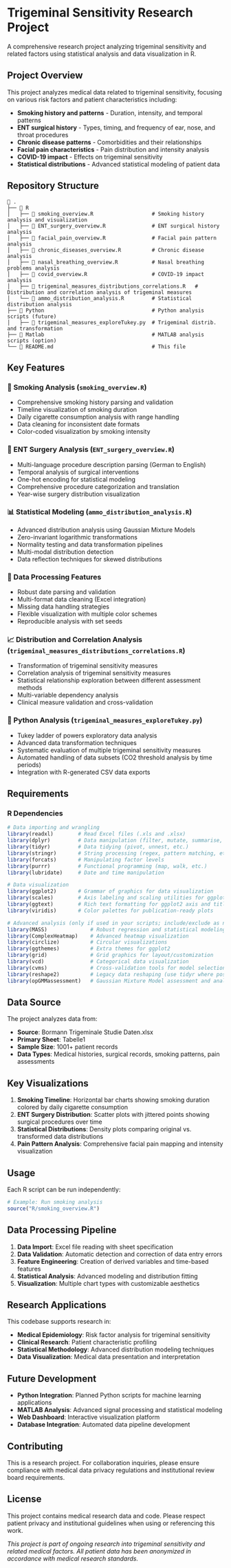 # Trigeminal Sensitivity Research Project

A comprehensive research project analyzing trigeminal sensitivity and related factors using statistical analysis and data visualization in R.

## Project Overview

This project analyzes medical data related to trigeminal sensitivity, focusing on various risk factors and patient characteristics including:

- **Smoking history and patterns** - Duration, intensity, and temporal patterns
- **ENT surgical history** - Types, timing, and frequency of ear, nose, and throat procedures
- **Chronic disease patterns** - Comorbidities and their relationships
- **Facial pain characteristics** - Pain distribution and intensity analysis
- **COVID-19 impact** - Effects on trigeminal sensitivity
- **Statistical distributions** - Advanced statistical modeling of patient data

## Repository Structure
```
📂 .
├── 📂 R
│   ├── 📄 smoking_overview.R                   # Smoking history analysis and visualization
│   ├── 📄 ENT_surgery_overview.R               # ENT surgical history analysis
│   ├── 📄 facial_pain_overview.R               # Facial pain pattern analysis
│   ├── 📄 chronic_diseases_overview.R          # Chronic disease analysis
│   ├── 📄 nasal_breathing_overview.R           # Nasal breathing problems analysis
│   ├── 📄 covid_overview.R                     # COVID-19 impact analysis
│   ├── 📄 trigeminal_measures_distributions_correlations.R   # Distribution and correlation analysis of trigeminal measures
│   └── 📄 ammo_distribution_analysis.R         # Statistical distribution analysis
├── 📂 Python                                   # Python analysis scripts (future)
│   ├── 📄 trigeminal_measures_exploreTukey.py  # Trigeminal distrib. and transformation
├── 📂 Matlab                                   # MATLAB analysis scripts (option)
└── 📄 README.md                                # This file
```

## Key Features
### 🚬 Smoking Analysis (`smoking_overview.R`)
- Comprehensive smoking history parsing and validation
- Timeline visualization of smoking duration
- Daily cigarette consumption analysis with range handling
- Data cleaning for inconsistent date formats
- Color-coded visualization by smoking intensity

### 🏥 ENT Surgery Analysis (`ENT_surgery_overview.R`)
- Multi-language procedure description parsing (German to English)
- Temporal analysis of surgical interventions
- One-hot encoding for statistical modeling
- Comprehensive procedure categorization and translation
- Year-wise surgery distribution visualization

### 📊 Statistical Modeling (`ammo_distribution_analysis.R`)
- Advanced distribution analysis using Gaussian Mixture Models
- Zero-invariant logarithmic transformations
- Normality testing and data transformation pipelines
- Multi-modal distribution detection
- Data reflection techniques for skewed distributions

### 🎯 Data Processing Features
- Robust date parsing and validation
- Multi-format data cleaning (Excel integration)
- Missing data handling strategies
- Flexible visualization with multiple color schemes
- Reproducible analysis with set seeds

### 📈 Distribution and Correlation Analysis (`trigeminal_measures_distributions_correlations.R`)
- Transformation of trigeminal sensitivity measures
- Correlation analysis of trigeminal sensitivity measures
- Statistical relationship exploration between different assessment methods
- Multi-variable dependency analysis
- Clinical measure validation and cross-validation

### 🐍 Python Analysis (`trigeminal_measures_exploreTukey.py`)
- Tukey ladder of powers exploratory data analysis
- Advanced data transformation techniques
- Systematic evaluation of multiple trigeminal sensitivity measures
- Automated handling of data subsets (CO2 threshold analysis by time periods)
- Integration with R-generated CSV data exports



## Requirements

### R Dependencies
```r
# Data importing and wrangling
library(readxl)        # Read Excel files (.xls and .xlsx)
library(dplyr)         # Data manipulation (filter, mutate, summarise, select, etc.)
library(tidyr)         # Data tidying (pivot, unnest, etc.)
library(stringr)       # String processing (regex, pattern matching, etc.)
library(forcats)       # Manipulating factor levels
library(purrr)         # Functional programming (map, walk, etc.)
library(lubridate)     # Date and time manipulation

# Data visualization
library(ggplot2)       # Grammar of graphics for data visualization
library(scales)        # Axis labeling and scaling utilities for ggplot2
library(ggtext)        # Rich text formatting for ggplot2 axis and titles
library(viridis)       # Color palettes for publication-ready plots

# Advanced analysis (only if used in your scripts; include/exclude as needed)
library(MASS)              # Robust regression and statistical modeling
library(ComplexHeatmap)    # Advanced heatmap visualization
library(circlize)          # Circular visualizations
library(ggthemes)          # Extra themes for ggplot2
library(grid)              # Grid graphics for layout/customization
library(vcd)               # Categorical data visualization
library(cvms)              # Cross-validation tools for model selection
library(reshape2)          # Legacy data reshaping (use tidyr where possible)
library(opGMMassessment)   # Gaussian Mixture Model assessment and analysis
```

## Data Source
The project analyzes data from:
- **Source**: Bormann Trigeminale Studie Daten.xlsx
- **Primary Sheet**: Tabelle1
- **Sample Size**: 1001+ patient records
- **Data Types**: Medical histories, surgical records, smoking patterns, pain assessments

## Key Visualizations
1. **Smoking Timeline**: Horizontal bar charts showing smoking duration colored by daily cigarette consumption
2. **ENT Surgery Distribution**: Scatter plots with jittered points showing surgical procedures over time
3. **Statistical Distributions**: Density plots comparing original vs. transformed data distributions
4. **Pain Pattern Analysis**: Comprehensive facial pain mapping and intensity visualization

## Usage
Each R script can be run independently:
``` r
# Example: Run smoking analysis
source("R/smoking_overview.R")

```
## Data Processing Pipeline
1. **Data Import**: Excel file reading with sheet specification
2. **Data Validation**: Automatic detection and correction of data entry errors
3. **Feature Engineering**: Creation of derived variables and time-based features
4. **Statistical Analysis**: Advanced modeling and distribution fitting
5. **Visualization**: Multiple chart types with customizable aesthetics

## Research Applications
This codebase supports research in:
- **Medical Epidemiology**: Risk factor analysis for trigeminal sensitivity
- **Clinical Research**: Patient characteristic profiling
- **Statistical Methodology**: Advanced distribution modeling techniques
- **Data Visualization**: Medical data presentation and interpretation

## Future Development
- **Python Integration**: Planned Python scripts for machine learning applications
- **MATLAB Analysis**: Advanced signal processing and statistical modeling
- **Web Dashboard**: Interactive visualization platform
- **Database Integration**: Automated data pipeline development

## Contributing
This is a research project. For collaboration inquiries, please ensure compliance with medical data privacy regulations and institutional review board requirements.
## License
This project contains medical research data and code. Please respect patient privacy and institutional guidelines when using or referencing this work.


_This project is part of ongoing research into trigeminal sensitivity and related medical factors. All patient data has been anonymized in accordance with medical research standards._
